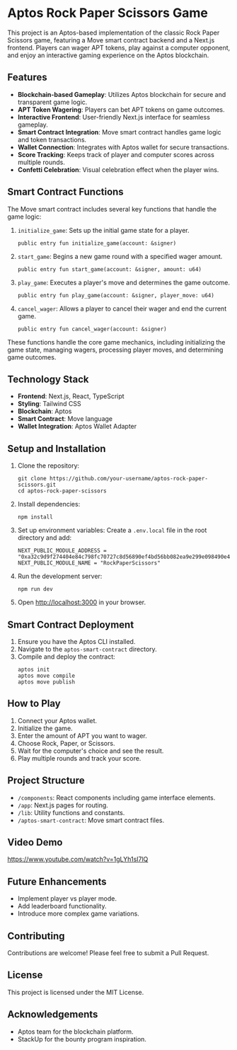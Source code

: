 # Aptos Rock Paper Scissors Game

This project is an Aptos-based implementation of the classic Rock Paper Scissors game, featuring a Move smart contract backend and a Next.js frontend. Players can wager APT tokens, play against a computer opponent, and enjoy an interactive gaming experience on the Aptos blockchain.

## Features

- **Blockchain-based Gameplay**: Utilizes Aptos blockchain for secure and transparent game logic.
- **APT Token Wagering**: Players can bet APT tokens on game outcomes.
- **Interactive Frontend**: User-friendly Next.js interface for seamless gameplay.
- **Smart Contract Integration**: Move smart contract handles game logic and token transactions.
- **Wallet Connection**: Integrates with Aptos wallet for secure transactions.
- **Score Tracking**: Keeps track of player and computer scores across multiple rounds.
- **Confetti Celebration**: Visual celebration effect when the player wins.

## Smart Contract Functions

The Move smart contract includes several key functions that handle the game logic:

1. `initialize_game`: Sets up the initial game state for a player.

   ```move
   public entry fun initialize_game(account: &signer)
   ```

2. `start_game`: Begins a new game round with a specified wager amount.

   ```move
   public entry fun start_game(account: &signer, amount: u64)
   ```

3. `play_game`: Executes a player's move and determines the game outcome.

   ```move
   public entry fun play_game(account: &signer, player_move: u64)
   ```

4. `cancel_wager`: Allows a player to cancel their wager and end the current game.
   ```move
   public entry fun cancel_wager(account: &signer)
   ```

These functions handle the core game mechanics, including initializing the game state, managing wagers, processing player moves, and determining game outcomes.

## Technology Stack

- **Frontend**: Next.js, React, TypeScript
- **Styling**: Tailwind CSS
- **Blockchain**: Aptos
- **Smart Contract**: Move language
- **Wallet Integration**: Aptos Wallet Adapter

## Setup and Installation

1. Clone the repository:

   ```
   git clone https://github.com/your-username/aptos-rock-paper-scissors.git
   cd aptos-rock-paper-scissors
   ```

2. Install dependencies:

   ```
   npm install
   ```

3. Set up environment variables:
   Create a `.env.local` file in the root directory and add:

   ```
   NEXT_PUBLIC_MODULE_ADDRESS = "0xa32c9d9f274404e84c798fc70727c8d56890ef4bd56bb082ea9e299e098490e4"
   NEXT_PUBLIC_MODULE_NAME = "RockPaperScissors"
   ```

4. Run the development server:

   ```
   npm run dev
   ```

5. Open [http://localhost:3000](http://localhost:3000) in your browser.

## Smart Contract Deployment

1. Ensure you have the Aptos CLI installed.
2. Navigate to the `aptos-smart-contract` directory.
3. Compile and deploy the contract:
   ```
   aptos init
   aptos move compile
   aptos move publish
   ```

## How to Play

1. Connect your Aptos wallet.
2. Initialize the game.
3. Enter the amount of APT you want to wager.
4. Choose Rock, Paper, or Scissors.
5. Wait for the computer's choice and see the result.
6. Play multiple rounds and track your score.

## Project Structure

- `/components`: React components including game interface elements.
- `/app`: Next.js pages for routing.
- `/lib`: Utility functions and constants.
- `/aptos-smart-contract`: Move smart contract files.

## Video Demo

https://www.youtube.com/watch?v=1gLYh1sI7lQ

## Future Enhancements

- Implement player vs player mode.
- Add leaderboard functionality.
- Introduce more complex game variations.

## Contributing

Contributions are welcome! Please feel free to submit a Pull Request.

## License

This project is licensed under the MIT License.

## Acknowledgements

- Aptos team for the blockchain platform.
- StackUp for the bounty program inspiration.

